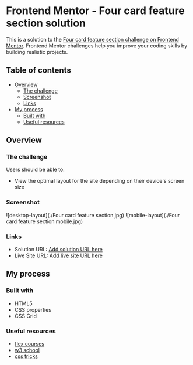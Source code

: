 # Frontend Mentor - Four card feature section solution

This is a solution to the [Four card feature section challenge on Frontend Mentor](https://www.frontendmentor.io/challenges/four-card-feature-section-weK1eFYK). 
Frontend Mentor challenges help you improve your coding skills by building realistic projects. 

## Table of contents

- [Overview](#overview)
  - [The challenge](#the-challenge)
  - [Screenshot](#screenshot)
  - [Links](#links)
- [My process](#my-process)
  - [Built with](#built-with)
  - [Useful resources](#useful-resources)



## Overview

### The challenge

Users should be able to:
- View the optimal layout for the site depending on their device's screen size

### Screenshot

![desktop-layout](./Four card feature section.jpg)
![mobile-layout](./Four card feature section mobile.jpg)


### Links

- Solution URL: [Add solution URL here](https://your-solution-url.com)
- Live Site URL: [Add live site URL here](https://your-live-site-url.com)

## My process

### Built with

- HTML5 
- CSS properties
- CSS Grid

### Useful resources

- [flex courses](https://www.flexcourses.com/courses/html-and-css)
- [w3 school](https://www.w3schools.com/)
- [css tricks](https://css-tricks.com/)


